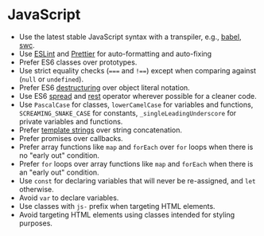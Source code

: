# JavaScript

- Use the latest stable JavaScript syntax with a transpiler, e.g., [babel], [swc].
- Use [ESLint] and [Prettier] for auto-formatting and auto-fixing
- Prefer ES6 classes over prototypes.
- Use strict equality checks (`===` and `!==`) except when comparing against
  (`null` or `undefined`).
- Prefer ES6 [destructuring] over object literal notation.
- Use ES6 [spread] and [rest] operator wherever possible for a cleaner code.
- Use `PascalCase` for classes, `lowerCamelCase` for variables and functions,
  `SCREAMING_SNAKE_CASE` for constants, `_singleLeadingUnderscore` for private
  variables and functions.
- Prefer [template strings] over string concatenation.
- Prefer promises over callbacks.
- Prefer array functions like `map` and `forEach` over `for` loops when there is no "early out" condition.
- Prefer `for` loops  over array functions like `map` and `forEach` when there is an "early out" condition.
- Use `const` for declaring variables that will never be re-assigned, and `let`
  otherwise.
- Avoid `var` to declare variables.
- Use classes with `js-` prefix when targeting HTML elements.
- Avoid targeting HTML elements using classes intended for styling purposes.

[babel]: https://babeljs.io/
[destructuring]: https://developer.mozilla.org/en-US/docs/Web/JavaScript/Reference/Operators/Destructuring_assignment
[eslint]: https://eslint.org/
[prettier]: https://prettier.io/
[rest]: https://developer.mozilla.org/en-US/docs/Web/JavaScript/Reference/Functions/rest_parameters
[spread]: https://developer.mozilla.org/en-US/docs/Web/JavaScript/Reference/Operators/Spread_syntax
[swc]: https://swc.rs
[template strings]: https://developer.mozilla.org/en-US/docs/Web/JavaScript/Reference/template_strings
